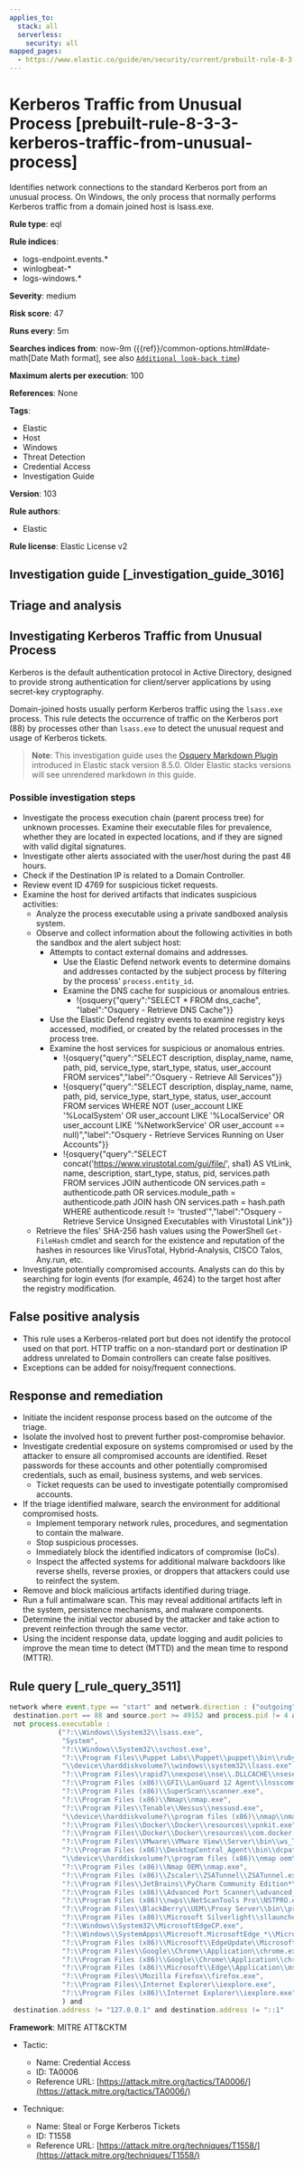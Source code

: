 ```yaml
---
applies_to:
  stack: all
  serverless:
    security: all
mapped_pages:
  - https://www.elastic.co/guide/en/security/current/prebuilt-rule-8-3-3-kerberos-traffic-from-unusual-process.html
---
```


# Kerberos Traffic from Unusual Process [prebuilt-rule-8-3-3-kerberos-traffic-from-unusual-process]

Identifies network connections to the standard Kerberos port from an unusual process. On Windows, the only process that normally performs Kerberos traffic from a domain joined host is lsass.exe.

**Rule type**: eql

**Rule indices**:

* logs-endpoint.events.*
* winlogbeat-*
* logs-windows.*

**Severity**: medium

**Risk score**: 47

**Runs every**: 5m

**Searches indices from**: now-9m ({{ref}}/common-options.html#date-math[Date Math format], see also [`Additional look-back time`](docs-content://solutions/security/detect-and-alert/create-detection-rule.md#rule-schedule))

**Maximum alerts per execution**: 100

**References**: None

**Tags**:

* Elastic
* Host
* Windows
* Threat Detection
* Credential Access
* Investigation Guide

**Version**: 103

**Rule authors**:

* Elastic

**Rule license**: Elastic License v2

## Investigation guide [_investigation_guide_3016]

## Triage and analysis

## Investigating Kerberos Traffic from Unusual Process

Kerberos is the default authentication protocol in Active Directory, designed to provide strong authentication for client/server applications by using secret-key cryptography.

Domain-joined hosts usually perform Kerberos traffic using the `lsass.exe` process. This rule detects the occurrence of traffic on the Kerberos port (88) by processes other than `lsass.exe` to detect the unusual request and usage of Kerberos tickets.

> **Note**:
> This investigation guide uses the [Osquery Markdown Plugin](docs-content://solutions/security/investigate/run-osquery-from-investigation-guides.md) introduced in Elastic stack version 8.5.0. Older Elastic stacks versions will see unrendered markdown in this guide.

### Possible investigation steps

- Investigate the process execution chain (parent process tree) for unknown processes. Examine their executable files for prevalence, whether they are located in expected locations, and if they are signed with valid digital signatures.
- Investigate other alerts associated with the user/host during the past 48 hours.
- Check if the Destination IP is related to a Domain Controller.
- Review event ID 4769 for suspicious ticket requests.
- Examine the host for derived artifacts that indicates suspicious activities:
  - Analyze the process executable using a private sandboxed analysis system.
  - Observe and collect information about the following activities in both the sandbox and the alert subject host:
    - Attempts to contact external domains and addresses.
      - Use the Elastic Defend network events to determine domains and addresses contacted by the subject process by filtering by the process' `process.entity_id`.
      - Examine the DNS cache for suspicious or anomalous entries.
        - !{osquery{"query":"SELECT * FROM dns_cache", "label":"Osquery - Retrieve DNS Cache"}}
    - Use the Elastic Defend registry events to examine registry keys accessed, modified, or created by the related processes in the process tree.
    - Examine the host services for suspicious or anomalous entries.
      - !{osquery{"query":"SELECT description, display_name, name, path, pid, service_type, start_type, status, user_account FROM services","label":"Osquery - Retrieve All Services"}}
      - !{osquery{"query":"SELECT description, display_name, name, path, pid, service_type, start_type, status, user_account FROM services WHERE NOT (user_account LIKE '%LocalSystem' OR user_account LIKE '%LocalService' OR user_account LIKE '%NetworkService' OR user_account == null)","label":"Osquery - Retrieve Services Running on User Accounts"}}
      - !{osquery{"query":"SELECT concat('https://www.virustotal.com/gui/file/', sha1) AS VtLink, name, description, start_type, status, pid, services.path FROM services JOIN authenticode ON services.path = authenticode.path OR services.module_path = authenticode.path JOIN hash ON services.path = hash.path WHERE authenticode.result != 'trusted'","label":"Osquery - Retrieve Service Unsigned Executables with Virustotal Link"}}
  - Retrieve the files' SHA-256 hash values using the PowerShell `Get-FileHash` cmdlet and search for the existence and reputation of the hashes in resources like VirusTotal, Hybrid-Analysis, CISCO Talos, Any.run, etc.
- Investigate potentially compromised accounts. Analysts can do this by searching for login events (for example, 4624) to the target host after the registry modification.

## False positive analysis

- This rule uses a Kerberos-related port but does not identify the protocol used on that port. HTTP traffic on a non-standard port or destination IP address unrelated to Domain controllers can create false positives.
- Exceptions can be added for noisy/frequent connections.

## Response and remediation

- Initiate the incident response process based on the outcome of the triage.
- Isolate the involved host to prevent further post-compromise behavior.
- Investigate credential exposure on systems compromised or used by the attacker to ensure all compromised accounts are identified. Reset passwords for these accounts and other potentially compromised credentials, such as email, business systems, and web services.
  - Ticket requests can be used to investigate potentially compromised accounts.
- If the triage identified malware, search the environment for additional compromised hosts.
  - Implement temporary network rules, procedures, and segmentation to contain the malware.
  - Stop suspicious processes.
  - Immediately block the identified indicators of compromise (IoCs).
  - Inspect the affected systems for additional malware backdoors like reverse shells, reverse proxies, or droppers that attackers could use to reinfect the system.
- Remove and block malicious artifacts identified during triage.
- Run a full antimalware scan. This may reveal additional artifacts left in the system, persistence mechanisms, and malware components.
- Determine the initial vector abused by the attacker and take action to prevent reinfection through the same vector.
- Using the incident response data, update logging and audit policies to improve the mean time to detect (MTTD) and the mean time to respond (MTTR).

## Rule query [_rule_query_3511]

```js
network where event.type == "start" and network.direction : ("outgoing", "egress") and
 destination.port == 88 and source.port >= 49152 and process.pid != 4 and
 not process.executable :
            ("?:\\Windows\\System32\\lsass.exe",
             "System",
             "?:\\Windows\\System32\\svchost.exe",
             "?:\\Program Files\\Puppet Labs\\Puppet\\puppet\\bin\\ruby.exe",
             "\\device\\harddiskvolume?\\windows\\system32\\lsass.exe",
             "?:\\Program Files\\rapid7\\nexpose\\nse\\.DLLCACHE\\nseserv.exe",
             "?:\\Program Files (x86)\\GFI\\LanGuard 12 Agent\\lnsscomm.exe",
             "?:\\Program Files (x86)\\SuperScan\\scanner.exe",
             "?:\\Program Files (x86)\\Nmap\\nmap.exe",
             "?:\\Program Files\\Tenable\\Nessus\\nessusd.exe",
             "\\device\\harddiskvolume?\\program files (x86)\\nmap\\nmap.exe",
             "?:\\Program Files\\Docker\\Docker\\resources\\vpnkit.exe",
             "?:\\Program Files\\Docker\\Docker\\resources\\com.docker.vpnkit.exe",
             "?:\\Program Files\\VMware\\VMware View\\Server\\bin\\ws_TomcatService.exe",
             "?:\\Program Files (x86)\\DesktopCentral_Agent\\bin\\dcpatchscan.exe",
             "\\device\\harddiskvolume?\\program files (x86)\\nmap oem\\nmap.exe",
             "?:\\Program Files (x86)\\Nmap OEM\\nmap.exe",
             "?:\\Program Files (x86)\\Zscaler\\ZSATunnel\\ZSATunnel.exe",
             "?:\\Program Files\\JetBrains\\PyCharm Community Edition*\\bin\\pycharm64.exe",
             "?:\\Program Files (x86)\\Advanced Port Scanner\\advanced_port_scanner.exe",
             "?:\\Program Files (x86)\\nwps\\NetScanTools Pro\\NSTPRO.exe",
             "?:\\Program Files\\BlackBerry\\UEM\\Proxy Server\\bin\\prunsrv.exe",
             "?:\\Program Files (x86)\\Microsoft Silverlight\\sllauncher.exe",
             "?:\\Windows\\System32\\MicrosoftEdgeCP.exe",
             "?:\\Windows\\SystemApps\\Microsoft.MicrosoftEdge_*\\MicrosoftEdge.exe",
             "?:\\Program Files (x86)\\Microsoft\\EdgeUpdate\\MicrosoftEdgeUpdate.exe",
             "?:\\Program Files\\Google\\Chrome\\Application\\chrome.exe",
             "?:\\Program Files (x86)\\Google\\Chrome\\Application\\chrome.exe",
             "?:\\Program Files (x86)\\Microsoft\\Edge\\Application\\msedge.exe",
             "?:\\Program Files\\Mozilla Firefox\\firefox.exe",
             "?:\\Program Files\\Internet Explorer\\iexplore.exe",
             "?:\\Program Files (x86)\\Internet Explorer\\iexplore.exe"
             ) and
 destination.address != "127.0.0.1" and destination.address != "::1"
```

**Framework**: MITRE ATT&CKTM

* Tactic:

    * Name: Credential Access
    * ID: TA0006
    * Reference URL: [https://attack.mitre.org/tactics/TA0006/](https://attack.mitre.org/tactics/TA0006/)

* Technique:

    * Name: Steal or Forge Kerberos Tickets
    * ID: T1558
    * Reference URL: [https://attack.mitre.org/techniques/T1558/](https://attack.mitre.org/techniques/T1558/)



